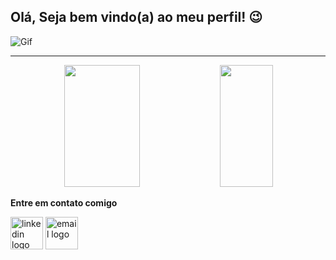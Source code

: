 ## Olá, Seja bem vindo(a) ao meu perfil! 😉

![Gif](https://user-images.githubusercontent.com/74038190/225813708-98b745f2-7d22-48cf-9150-083f1b00d6c9.gif)


-------------------------------

<div align="center">  
  
  <img width="49%" height="195px" src="https://github-readme-stats.vercel.app/api?username=tiagocostacampos&show_icons=true&count_private=true&title_color=80F7D4&icon_color=9d00ff&text_color=c9d1d9&bg_color=0d1117&border_color=fff0" /> 
  
  <img width="41%" height="195px" src="https://github-readme-stats.vercel.app/api/top-langs/?username=tiagocostacampos&layout=compact&title_color=80F7D4&text_color=fff&bg_color=0d1117&border_color=fff0" />
  
</div>



<p><strong>Entre em contato comigo</strong></p>

<a href="https://www.linkedin.com/in/tiago-campos-6b533a79/" ><img src="https://img.icons8.com/?size=100&id=108812&format=png&color=000000" height="52" alt="linkedin logo" style="display: inline-block;" /></a>
<a href="tiagocostac@gmail.com" ><img src="https://img.icons8.com/?size=100&id=109463&format=png&color=000000" height="52" alt="email logo" style="display: inline-block;" /></a>








<!--
**tiagocostacampos/tiagocostacampos** is a ✨ _special_ ✨ repository because its `README.md` (this file) appears on your GitHub profile.

Here are some ideas to get you started:

- 🔭 I’m currently working on ...
- 🌱 I’m currently learning ...
- 👯 I’m looking to collaborate on ...
- 🤔 I’m looking for help with ...
- 💬 Ask me about ...
- 📫 How to reach me: ...
- 😄 Pronouns: ...
- ⚡ Fun fact: ...
-->
